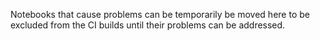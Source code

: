 Notebooks that cause problems can be temporarily be moved here to be excluded from the CI builds until their problems can be addressed.
